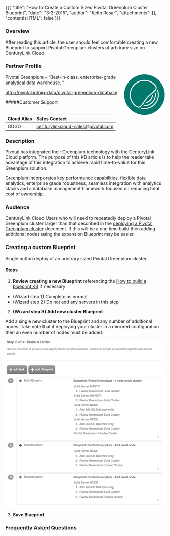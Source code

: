 {{{
  "title": "How to Create a Custom Sized Pivotal Greenplum Cluster Blueprint",
  "date": "3-2-2015",
  "author": "Keith Resar",
  "attachments": [],
  "contentIsHTML": false
}}}



### Overview

After reading this article, the user should feel comfortable creating a new Blueprint to support Pivotal Greenplum clusters of arbitrary size on CenturyLink Cloud.

### Partner Profile

<img src="../images/pivotal_greenplum/pivotal_greenplum_logo.png" style="border:0;float:right;">

Pivotal Greenplum – “Best-in-class, enterprise-grade analytical data warehouse..”

http://pivotal.io/big-data/pivotal-greenplum-database

#####Customer Support

|Cloud Alias   	|Sales Contact   	|
|:-	|:-	|
|GOGO   	|centurylinkcloud-sales@pivotal.com   	|


### Description

Pivotal has integrated their Greenplum technology with the CenturyLink Cloud platform.  The purpose of this KB article is to help the reader take advantage of this integration to achieve rapid time-to-value for this Greenplum solution.

Greenplum incorporates key performance capabilities, flexible data analytics, enterprise grade robustness, seamless integration with analytics stacks and a database management framework focused on reducing total cost of ownership.


### Audience

CenturyLink Cloud Users who will need to repeatedly deploy a Pivotal Greenplum cluster larger than that described in the [deploying a Pivotal Greenplum cluster](../getting-started-with-pivotal-greenplum-blueprint/) document.  If this will be a one time build then adding additional nodes using the expansion Blueprint may be easier.


### Creating a custom Blueprint

Single button deploy of an arbitrary sized Pivotal Greenplum cluster.

#### Steps

1. **Review creating a new Blueprint** referencing the [How to build a blueprint KB](../blueprints/how-to-build-a-blueprint/) if necessary

  * (Wizard step 1) Complete as normal
  * (Wizard step 2) Do not add any servers in this step

2. **(Wizard step 3) Add new cluster Blueprint**

  Add a single new cluster to the Blueprint and any number of additional nodes.  Take note that if deploying your cluster in a mirrored configuration then an even number of nodes must be added.

  <img src="../images/pivotal_greenplum/customize_blueprint.png" style="border:0;">

3. **Save Blueprint**



### Frequently Asked Questions
